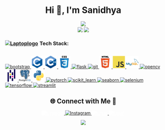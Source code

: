 <h1 align="center">Hi 👋, I'm Sanidhya</h1>

<!-- Stats -->
<div align="center">
  <img src="https://github-readme-stats.vercel.app/api?username=sanidhyakj&hide_border=true&include_all_commits=true&count_private=true&theme=radical" width="55%" /> </br>
  <img src="https://github-readme-streak-stats.herokuapp.com/?user=sanidhyakj&hide_border=true&theme=radical" width="50%" />
  <img src="https://github-readme-stats.vercel.app/api/top-langs/?username=sanidhyakj&hide_border=true&include_all_commits=true&count_private=true&layout=compact&theme=radical" width="36%" /> </br>
</div>

<!-- Tech Stack -->
<h3 align="left" style="display: inline-flex; align-items: center;">
  <a href="https://Laptoplogo.com" target="_blank" rel="noreferrer"> 
    <img src="https://static.vecteezy.com/system/resources/previews/048/342/128/non_2x/cartoon-laptop-logo-with-a-happy-screen-png.png" alt="Laptoplogo" width="40" height="40" style="margin-right: 5px;"/> 
  </a>
  <b>Tech Stack</b>:
</h3>
<p align="left">
  <!-- Laptop Logo -->
  <a href="https://getbootstrap.com" target="_blank" rel="noreferrer"> 
    <img src="https://w7.pngwing.com/pngs/804/269/png-transparent-bootstrap-hd-logo-thumbnail.png" alt="bootstrap" width="40" height="40"/> 
  </a> 
  <!-- C Programming -->
  <a href="https://www.cprogramming.com/" target="_blank" rel="noreferrer"> 
    <img src="https://raw.githubusercontent.com/devicons/devicon/master/icons/c/c-original.svg" alt="c" width="40" height="40"/> 
  </a> 
  <!-- C++ Programming -->
  <a href="https://www.w3schools.com/cpp/" target="_blank" rel="noreferrer"> 
    <img src="https://raw.githubusercontent.com/devicons/devicon/master/icons/cplusplus/cplusplus-original.svg" alt="cplusplus" width="40" height="40"/> 
  </a> 
  <!-- CSS -->
  <a href="https://www.w3schools.com/css/" target="_blank" rel="noreferrer"> 
    <img src="https://raw.githubusercontent.com/devicons/devicon/master/icons/css3/css3-original-wordmark.svg" alt="css3" width="40" height="40"/> 
  </a> 
  <!-- Flask -->
  <a href="https://flask.palletsprojects.com/" target="_blank" rel="noreferrer"> 
    <img src="https://encrypted-tbn0.gstatic.com/images?q=tbn:ANd9GcRiTJfxNXCBM5FyRrn8wDFS6k0NBXIp4ipKygykEWToJaze1cRi1-RmEwVbhmREvXcpId4&usqp=CAU" alt="flask" width="40" height="40"/> 
  </a> 
  <!-- Git -->
  <a href="https://git-scm.com/" target="_blank" rel="noreferrer"> 
    <img src="https://www.vectorlogo.zone/logos/git-scm/git-scm-icon.svg" alt="git" width="40" height="40"/> 
  </a> 
  <!-- HTML5 -->
  <a href="https://www.w3.org/html/" target="_blank" rel="noreferrer"> 
    <img src="https://raw.githubusercontent.com/devicons/devicon/master/icons/html5/html5-original-wordmark.svg" alt="html5" width="40" height="40"/> 
  </a> 
  <!-- JavaScript -->
  <a href="https://developer.mozilla.org/en-US/docs/Web/JavaScript" target="_blank" rel="noreferrer"> 
    <img src="https://raw.githubusercontent.com/devicons/devicon/master/icons/javascript/javascript-original.svg" alt="javascript" width="40" height="40"/> 
  </a> 
  <!-- MySQL -->
  <a href="https://www.mysql.com/" target="_blank" rel="noreferrer"> 
    <img src="https://raw.githubusercontent.com/devicons/devicon/master/icons/mysql/mysql-original-wordmark.svg" alt="mysql" width="40" height="40"/> 
  </a> 
  <!-- OpenCV -->
  <a href="https://opencv.org/" target="_blank" rel="noreferrer"> 
    <img src="https://www.vectorlogo.zone/logos/opencv/opencv-icon.svg" alt="opencv" width="40" height="40"/> 
  </a> 
  <!-- Pandas -->
  <a href="https://pandas.pydata.org/" target="_blank" rel="noreferrer"> 
    <img src="https://raw.githubusercontent.com/devicons/devicon/2ae2a900d2f041da66e950e4d48052658d850630/icons/pandas/pandas-original.svg" alt="pandas" width="40" height="40"/> 
  </a> 
  <!-- PostgreSQL -->
  <a href="https://www.postgresql.org" target="_blank" rel="noreferrer"> 
    <img src="https://raw.githubusercontent.com/devicons/devicon/master/icons/postgresql/postgresql-original-wordmark.svg" alt="postgresql" width="40" height="40"/> 
  </a> 
  <!-- Python -->
  <a href="https://www.python.org" target="_blank" rel="noreferrer"> 
    <img src="https://raw.githubusercontent.com/devicons/devicon/master/icons/python/python-original.svg" alt="python" width="40" height="40"/> 
  </a> 
  <!-- PyTorch -->
  <a href="https://pytorch.org/" target="_blank" rel="noreferrer"> 
    <img src="https://www.vectorlogo.zone/logos/pytorch/pytorch-icon.svg" alt="pytorch" width="40" height="40"/> 
  </a> 
  <!-- Scikit-learn -->
  <a href="https://scikit-learn.org/" target="_blank" rel="noreferrer"> 
    <img src="https://upload.wikimedia.org/wikipedia/commons/0/05/Scikit_learn_logo_small.svg" alt="scikit_learn" width="40" height="40"/> 
  </a> 
  <!-- Seaborn -->
  <a href="https://seaborn.pydata.org/" target="_blank" rel="noreferrer"> 
    <img src="https://seaborn.pydata.org/_images/logo-mark-lightbg.svg" alt="seaborn" width="40" height="40"/> 
  </a> 
  <!-- Selenium -->
  <a href="https://www.selenium.dev" target="_blank" rel="noreferrer"> 
    <img src="https://raw.githubusercontent.com/detain/svg-logos/780f25886640cef088af994181646db2f6b1a3f8/svg/selenium-logo.svg" alt="selenium" width="40" height="40"/> 
  </a> 
  <!-- TensorFlow -->
  <a href="https://www.tensorflow.org" target="_blank" rel="noreferrer"> 
    <img src="https://www.vectorlogo.zone/logos/tensorflow/tensorflow-icon.svg" alt="tensorflow" width="40" height="40"/> 
  </a> 
  <!-- Streamlit -->
  <a href="https://streamlit.io/" target="_blank" rel="noreferrer"> 
    <img src="https://seeklogo.com/images/S/streamlit-logo-1A3B208AE4-seeklogo.com.png" alt="streamlit" width="40" height="40"/> 
  </a> 
</p>

<!-- Socials -->
<div align="center">
  
## 🌐 Connect with Me 🍬
<a href="https://www.linkedin.com/in/sanidhya-jangid-77aa47278/" target="_blank" rel="noreferrer">
  <img src="https://image.similarpng.com/very-thumbnail/2020/05/Linkedin-logo-in-square-shape-PNG.png" alt="LinkedIn" width="40" height="40" style="filter: brightness(0) invert(1);"/>
</a>
<a href="https://www.instagram.com/sanidhyajangid18/" target="_blank" rel="noreferrer">
  <img src="https://upload.wikimedia.org/wikipedia/commons/a/a5/Instagram_icon.png" alt="Instagram" width="40" height="40"/>
</a>
<a href="mailto:sanidhyajangid6@gmail.com" target="_blank" rel="noreferrer">
  <img src="https://w7.pngwing.com/pngs/17/643/png-transparent-iphone-computer-icons-email-email-miscellaneous-blue-angle-thumbnail.png" alt="Email" width="40" height="40" style="filter: brightness(0) invert( 1);"/>
</a>
<a href="mailto:sanidhyakj22@iitk.ac.in" target="_blank" rel="noreferrer">
  <img src="https://w7.pngwing.com/pngs/17/643/png-transparent-iphone-computer-icons-email-email-miscellaneous-blue-angle-thumbnail.png" alt="Email" width="40" height="40" style="filter: brightness(0) invert(1);"/>
</a>

<!-- Snake -->

<!-- Counter -->
<div align="center">
  
  [![](https://visitcount.itsvg.in/api?id=sanidhyakj&icon=10&color=6)](https://visitcount.itsvg.in)
</div>
